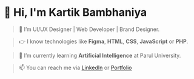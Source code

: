 # 👋 Hi, I'm Kartik Bambhaniya

> 👀 I’m UI/UX Designer | Web Developer | Brand Designer.

> 👉 I know technologies like **Figma**, **HTML**, **CSS**, **JavaScript** or **PHP**.

> 🌱 I’m currently learning **Artificial Intelligence** at Parul University.

> 📫 You can reach me via [LinkedIn](https://www.linkedin.com/in/KartikBambhaniya) or [Portfolio](https://kartikbambhaniya.000webhostapp.com/)
